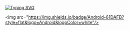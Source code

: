 [![Typing SVG](https://readme-typing-svg.demolab.com?font=Fira+Code&weight=600&pause=1000&color=000000&background=46FFE400&center=true&vCenter=true&random=true&width=435&lines=Shimnaldo's+Github)](https://git.io/typing-svg)


<img src="https://img.shields.io/badge/Android-61DAFB?style=flat&logo=Android&logoColor=white"/>

